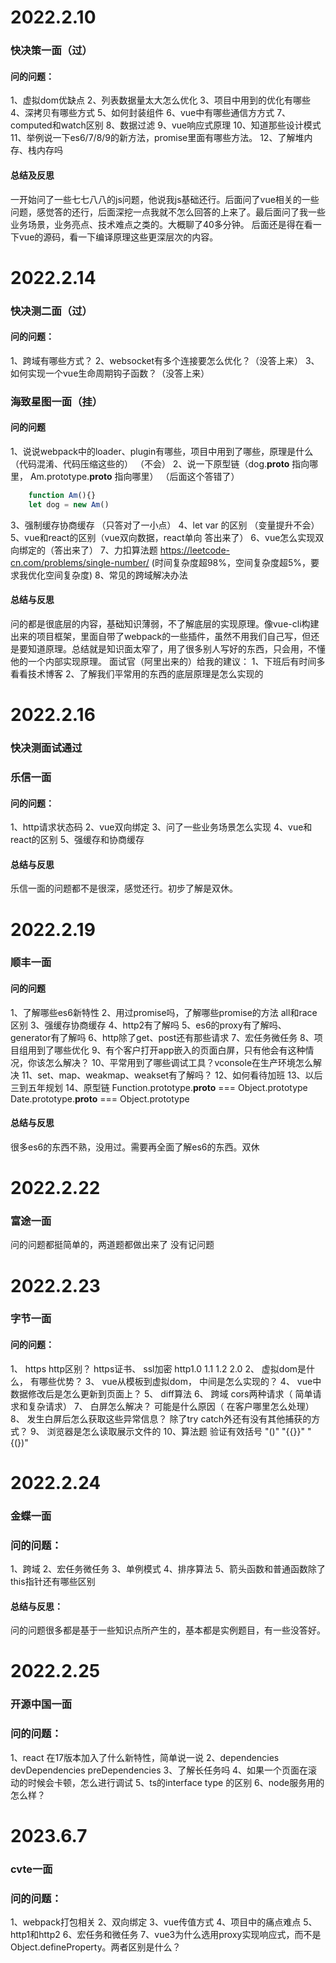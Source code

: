 # 2022.2.10

### 快决策一面（过）

#### 问的问题：
1、虚拟dom优缺点
2、列表数据量太大怎么优化
3、项目中用到的优化有哪些
4、深拷贝有哪些方式
5、如何封装组件
6、vue中有哪些通信方方式
7、computed和watch区别
8、数据过滤
9、vue响应式原理
10、知道那些设计模式
11、举例说一下es6/7/8/9的新方法，promise里面有哪些方法。
12、了解堆内存、栈内存吗

#### 总结及反思
一开始问了一些七七八八的js问题，他说我js基础还行。后面问了vue相关的一些问题，感觉答的还行，后面深挖一点我就不怎么回答的上来了。最后面问了我一些业务场景，业务亮点、技术难点之类的。大概聊了40多分钟。
后面还是得在看一下vue的源码，看一下编译原理这些更深层次的内容。

# 2022.2.14 

### 快决测二面（过）

#### 问的问题：
1、跨域有哪些方式？
2、websocket有多个连接要怎么优化？（没答上来）
3、如何实现一个vue生命周期钩子函数？（没答上来）

### 海致星图一面（挂）

#### 问的问题
1、说说webpack中的loader、plugin有哪些，项目中用到了哪些，原理是什么（代码混淆、代码压缩这些的） （不会）
2、说一下原型链（dog.__proto__ 指向哪里， Am.prototype.__proto__ 指向哪里） （后面这个答错了）
```javascript
    function Am(){}
    let dog = new Am()

```
3、强制缓存协商缓存 （只答对了一小点）
4、let var 的区别 （变量提升不会）
5、vue和react的区别（vue双向数据，react单向 答出来了）
6、vue怎么实现双向绑定的（答出来了）
7、力扣算法题 https://leetcode-cn.com/problems/single-number/ (时间复杂度超98%，空间复杂度超5%，要求我优化空间复杂度)
8、常见的跨域解决办法

#### 总结与反思
问的都是很底层的内容，基础知识薄弱，不了解底层的实现原理。像vue-cli构建出来的项目框架，里面自带了webpack的一些插件，虽然不用我们自己写，但还是要知道原理。总结就是知识面太窄了，用了很多别人写好的东西，只会用，不懂他的一个内部实现原理。
面试官（阿里出来的）给我的建议：
1、下班后有时间多看看技术博客
2、了解我们平常用的东西的底层原理是怎么实现的


# 2022.2.16

### 快决测面试通过

### 乐信一面

#### 问的问题：
1、http请求状态码
2、vue双向绑定
3、问了一些业务场景怎么实现
4、vue和react的区别
5、强缓存和协商缓存

#### 总结与反思
乐信一面的问题都不是很深，感觉还行。初步了解是双休。


# 2022.2.19

### 顺丰一面

#### 问的问题
1、了解哪些es6新特性
2、用过promise吗，了解哪些promise的方法 all和race区别
3、强缓存协商缓存
4、http2有了解吗
5、es6的proxy有了解吗、generator有了解吗
6、http除了get、post还有那些请求
7、宏任务微任务
8、项目组用到了哪些优化
9、有个客户打开app嵌入的页面白屏，只有他会有这种情况，你该怎么解决？
10、平常用到了哪些调试工具？vconsole在生产环境怎么解决
11、set、map、weakmap、weakset有了解吗？
12、如何看待加班
13、以后三到五年规划
14、原型链 Function.prototype.__proto__ === Object.prototype   Date.prototype.__proto__ === Object.prototype

#### 总结与反思
很多es6的东西不熟，没用过。需要再全面了解es6的东西。双休

# 2022.2.22

### 富途一面
问的问题都挺简单的，两道题都做出来了 没有记问题

# 2022.2.23

### 字节一面

#### 问的问题：
1、 https http区别？ https证书、 ssl加密 http1.0 1.1 1.2 2.0
2、 虚拟dom是什么， 有哪些优势？
3、 vue从模板到虚拟dom， 中间是怎么实现的？
4、 vue中数据修改后是怎么更新到页面上？
5、 diff算法
6、 跨域 cors两种请求（ 简单请求和复杂请求）
7、 白屏怎么解决？ 可能是什么原因（ 在客户哪里怎么处理）
8、 发生白屏后怎么获取这些异常信息？ 除了try catch外还有没有其他捕获的方式？
9、 浏览器是怎么读取展示文件的
10、算法题 验证有效括号 "()" "{{}}" "{(})"

# 2022.2.24

### 金蝶一面

### 问的问题：
1、跨域
2、宏任务微任务
3、单例模式
4、排序算法
5、箭头函数和普通函数除了this指针还有哪些区别

#### 总结与反思：
问的问题很多都是基于一些知识点所产生的，基本都是实例题目，有一些没答好。

# 2022.2.25

### 开源中国一面

### 问的问题：
1、react 在17版本加入了什么新特性，简单说一说
2、dependencies devDependencies preDependencies
3、了解长任务吗
4、如果一个页面在滚动的时候会卡顿，怎么进行调试
5、ts的interface type 的区别
6、node服务用的怎么样？


# 2023.6.7

### cvte一面

### 问的问题：
1、webpack打包相关
2、双向绑定
3、vue传值方式
4、项目中的痛点难点
5、http1和http2
6、宏任务和微任务
7、vue3为什么选用proxy实现响应式，而不是Object.defineProperty。两者区别是什么？
